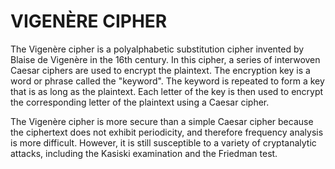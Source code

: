 # VIGENÈRE CIPHER
The Vigenère cipher is a polyalphabetic substitution cipher invented by Blaise de Vigenère in the 16th century. 
In this cipher, a series of interwoven Caesar ciphers are used to encrypt the plaintext. The encryption key is a word or phrase called the "keyword". 
The keyword is repeated to form a key that is as long as the plaintext. 
Each letter of the key is then used to encrypt the corresponding letter of the plaintext using a Caesar cipher. 

The Vigenère cipher is more secure than a simple Caesar cipher because the ciphertext does not exhibit periodicity, and therefore frequency analysis is more difficult. However, it is still 
susceptible to a variety of cryptanalytic attacks, including the Kasiski examination and the Friedman test.
